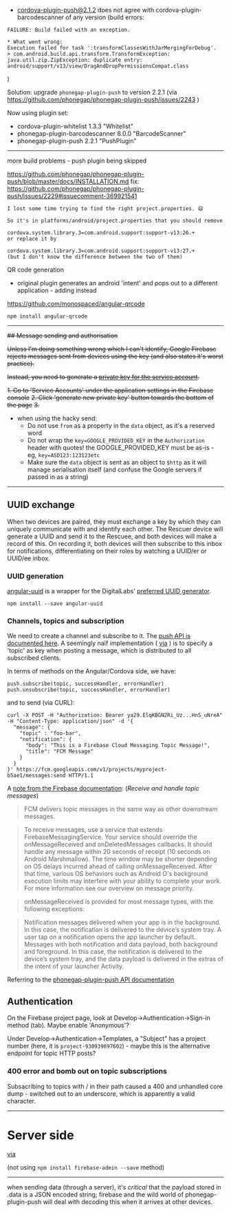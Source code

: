 - cordova-plugin-push@2.1.2 does not agree with cordova-plugin-barcodescanner of any version (build errors:
```
FAILURE: Build failed with an exception.

* What went wrong:
Execution failed for task ':transformClassesWithJarMergingForDebug'.
> com.android.build.api.transform.TransformException: java.util.zip.ZipException: duplicate entry: android/support/v13/view/DragAndDropPermissionsCompat.class
```
)

Solution: upgrade `phonegap-plugin-push` to version 2.2.1 (via https://github.com/phonegap/phonegap-plugin-push/issues/2243 )

Now using plugin set:
* cordova-plugin-whitelist 1.3.3 "Whitelist"
* phonegap-plugin-barcodescanner 8.0.0 "BarcodeScanner"
* phonegap-plugin-push 2.2.1 "PushPlugin"


---------

more build problems - push plugin being skipped


https://github.com/phonegap/phonegap-plugin-push/blob/master/docs/INSTALLATION.md
fix: https://github.com/phonegap/phonegap-plugin-push/issues/2229#issuecomment-369921541

```
I lost some time trying to find the right project.properties. 😄

So it's in platforms/android/project.properties that you should remove

cordova.system.library.3=com.android.support:support-v13:26.+
or replace it by

cordova.system.library.3=com.android.support:support-v13:27.+
(but I don't know the difference between the two of them)
```

QR code generation

- original plugin generates an android 'intent' and pops out to a different application - adding instead

https://github.com/monospaced/angular-qrcode

`npm install angular-qrcode`

------------

~~## Message sending and authorisation~~

~~Unless I'm doing something wrong which I can't identify, Google Firebase rejects messages sent from devices using the key (and also states it's worst practice).~~

~~Instead, you need to generate a [private key for the service account](https://firebase.google.com/docs/cloud-messaging/auth-server).~~

~~1. Go to 'Service Accounts' under the application settings in the Firebase console~~
~~2. Click 'generate new private key' button towards the bottom of the page~~
~~3.~~

- when using the hacky send:
	- Do not use `from` as a property in the `data` object, as it's a reserved word
	- Do not wrap the `key=GOOGLE_PROVIDED_KEY` in the `Authorization` header with quotes! the GOOGLE_PROVIDED_KEY must be as-is - eg, `key=ASD123:123123etc`
	- Make sure the `data` object is sent as an object to `$http` as it will manage serialisation itself (and confuse the Google servers if passed in as a string)

-----

## UUID exchange

When two devices are paired, they must exchange a key by which they can uniquely communicate with and identify each other. The Rescuer device will generate a UUID and send it to the Rescuee, and both devices will make a record of this. On recording it, both devices will then subscribe to this inbox for notifications, differentiating on their roles by watching a UUID/er or UUID/ee inbox.

### UUID generation

[angular-uuid](https://github.com/munkychop/angular-uuid) is a wrapper for the DigitalLabs' [preferred UUID generator](https://github.com/broofa/node-uuid).

`npm install --save angular-uuid`

### Channels, topics and subscription

We need to create a channel and subscribe to it. The [push API is documented here](https://github.com/phonegap/phonegap-plugin-push/blob/master/docs/API.md). A seemingly naïf implementation ( [via](https://firebase.google.com/docs/cloud-messaging/android/topic-messaging) ) is to specify a 'topic' as key when posting a message, which is distributed to all subscribed clients.

In terms of methods on the Angular/Cordova side, we have:

`push.subscribe(topic, successHandler, errorHandler)`
`push.unsubscribe(topic, successHandler, errorHandler)`

and to send (via CURL):

```
curl -X POST -H "Authorization: Bearer ya29.ElqKBGN2Ri_Uz...HnS_uNreA" -H "Content-Type: application/json" -d '{
  "message": {
    "topic" : "foo-bar",
    "notification": {
      "body": "This is a Firebase Cloud Messaging Topic Message!",
      "title": "FCM Message"
    }
  }
}' https://fcm.googleapis.com/v1/projects/myproject-b5ae1/messages:send HTTP/1.1
```

A [note from the Firebase documentation](https://firebase.google.com/docs/cloud-messaging/android/topic-messaging): (*Receive and handle topic messages*)

> FCM delivers topic messages in the same way as other downstream messages.

> To receive messages, use a service that extends FirebaseMessagingService. Your service should override the onMessageReceived and onDeletedMessages callbacks. It should handle any message within 20 seconds of receipt (10 seconds on Android Marshmallow). The time window may be shorter depending on OS delays incurred ahead of calling onMessageReceived. After that time, various OS behaviors such as Android O's background execution limits may interfere with your ability to complete your work. For more information see our overview on message priority.

> onMessageReceived is provided for most message types, with the following exceptions:

> Notification messages delivered when your app is in the background. In this case, the notification is delivered to the device’s system tray. A user tap on a notification opens the app launcher by default.
> Messages with both notification and data payload, both background and foreground. In this case, the notification is delivered to the device’s system tray, and the data payload is delivered in the extras of the intent of your launcher Activity.

Referring to the [phonegap-plugin-push API documentation](https://github.com/phonegap/phonegap-plugin-push/blob/master/docs/API.md#pushnotificationcreatechannel)

## Authentication

On the Firebase project page, look at Develop→Authentication→Sign-in method (tab). Maybe enable 'Anonymous'?

Under Develop→Authentication→Templates, a "Subject" has a project number (here, it is `project-930939697602`) - maybe this is the alternative endpoint for topic HTTP posts? 

### 400 error and bomb out on topic subscriptions

Subsacribing to topics with / in their path caused a 400 and unhandled core dump - switched out to an underscore, which is apparently a valid character.



--------------

# Server side

[via](https://firebase.google.com/docs/admin/setup) 

(not using `npm install firebase-admin --save` method)


-----

when sending data (through a server), it's *critical* that the payload stored in .data is a JSON encoded string; firebase and the wild world of phonegap-plugin-push will deal with decoding this when it arrives at other devices.

